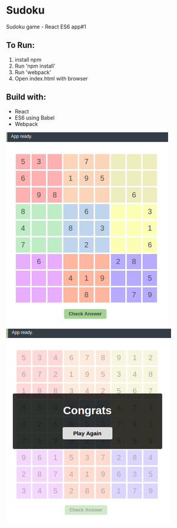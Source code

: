 # Sudoku
Sudoku game - React ES6 app#1

## To Run:
1. install npm
2. Run 'npm install'
3. Run 'webpack'
4. Open index.html with browser

## Build with:
* React
* ES6 using Babel
* Webpack

![image](https://github.com/lucent1090/sudoku/blob/master/screenshots/NewGame.png)
![image](https://github.com/lucent1090/sudoku/blob/master/screenshots/FinishGame.png)
